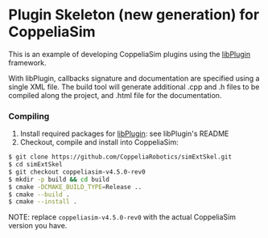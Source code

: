 # Plugin Skeleton (new generation) for CoppeliaSim

This is an example of developing CoppeliaSim plugins using the [libPlugin](http://github.com/CoppeliaRobotics/libPlugin.git) framework.

With libPlugin, callbacks signature and documentation are specified using a single XML file. The build tool will generate additional .cpp and .h files to be compiled along the project, and .html file for the documentation.

### Compiling

1. Install required packages for [libPlugin](https://github.com/CoppeliaRobotics/libPlugin): see libPlugin's README
2. Checkout, compile and install into CoppeliaSim:
```sh
$ git clone https://github.com/CoppeliaRobotics/simExtSkel.git
$ cd simExtSkel
$ git checkout coppeliasim-v4.5.0-rev0
$ mkdir -p build && cd build
$ cmake -DCMAKE_BUILD_TYPE=Release ..
$ cmake --build .
$ cmake --install .
```

NOTE: replace `coppeliasim-v4.5.0-rev0` with the actual CoppeliaSim version you have.
